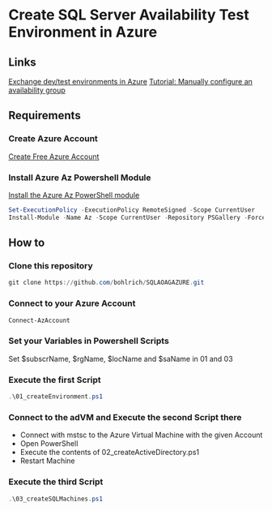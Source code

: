 # Create SQL Server Availability Test Environment in Azure

## Links

[Exchange dev/test environments in Azure](https://docs.microsoft.com/en-us/exchange/plan-and-deploy/deploy-new-installations/create-azure-test-environments?view=exchserver-2019)
[Tutorial: Manually configure an availability group](https://docs.microsoft.com/en-us/azure/azure-sql/virtual-machines/windows/availability-group-manually-configure-tutorial-single-subnet)

## Requirements

### Create Azure Account

[Create Free Azure Account](https://azure.microsoft.com/de-de/free/)

### Install Azure Az Powershell Module

[Install the Azure Az PowerShell module](https://docs.microsoft.com/de-de/powershell/azure/install-az-ps?view=azps-7.0.0)

```powershell
Set-ExecutionPolicy -ExecutionPolicy RemoteSigned -Scope CurrentUser
Install-Module -Name Az -Scope CurrentUser -Repository PSGallery -Force
```

## How to

### Clone this repository

```powershell
git clone https://github.com/bohlrich/SQLAOAGAZURE.git
```

### Connect to your Azure Account

```powershell
Connect-AzAccount
```

### Set your Variables in Powershell Scripts

Set $subscrName, $rgName, $locName and $saName in 01 and 03

### Execute the first Script

```powershell
.\01_createEnvironment.ps1
```

### Connect to the adVM and Execute the second Script there

- Connect with mstsc to the Azure Virtual Machine with the given Account
- Open PowerShell
- Execute the contents of 02_createActiveDirectory.ps1
- Restart Machine

### Execute the third Script

```powershell
.\03_createSQLMachines.ps1
```
